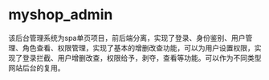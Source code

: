 # myshop_admin
该后台管理系统为spa单页项目，前后端分离，实现了登录、身份鉴别、用户管理、角色查看、权限管理，实现了基本的增删改查功能，可以为用户设置权限，实现了登录拦截、用户增删改查，权限给予，剥夺，查看等功能。可以作为不同类型网站后台的复用。
